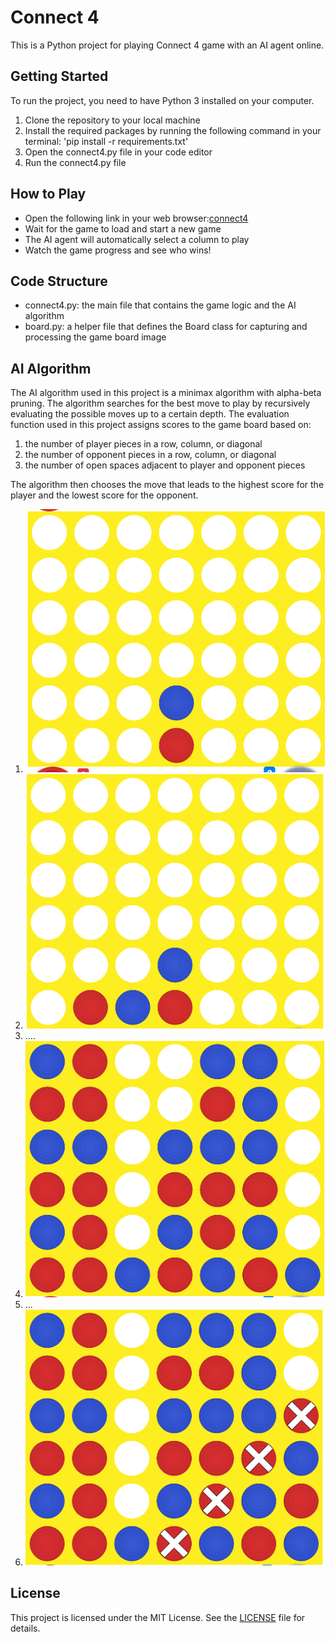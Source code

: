 # Connect 4

This is a Python project for playing Connect 4 game with an AI agent online.

## Getting Started

To run the project, you need to have Python 3 installed on your computer.

1. Clone the repository to your local machine
2. Install the required packages by running the following command in your terminal: 'pip install -r requirements.txt'
3. Open the connect4.py file in your code editor
4. Run the connect4.py file

## How to Play

- Open the following link in your web browser:[connect4](http://kevinshannon.com/connect4/)
- Wait for the game to load and start a new game
- The AI agent will automatically select a column to play
- Watch the game progress and see who wins!

## Code Structure

- connect4.py: the main file that contains the game logic and the AI algorithm
- board.py: a helper file that defines the Board class for capturing and processing the game board image

## AI Algorithm

The AI algorithm used in this project is a minimax algorithm with alpha-beta pruning. The algorithm searches for the best move to play by recursively evaluating the possible moves up to a certain depth.
The evaluation function used in this project assigns scores to the game board based on:

1. the number of player pieces in a row, column, or diagonal
2. the number of opponent pieces in a row, column, or diagonal
3. the number of open spaces adjacent to player and opponent pieces

The algorithm then chooses the move that leads to the highest score for the player and the lowest score for the opponent.

1. ![first move](images/1.PNG)
2. ![second move](images/2.PNG)
3. ....
4. ![image 15](images/15.PNG)
5. ...
6. ![win move](images/18.PNG)

## License

This project is licensed under the MIT License. See the [LICENSE](https://github.com/MahmoudSayedA/Connect_4-game/blob/master/LICENSE) file for details.

